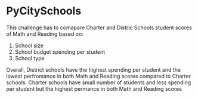 # PyCitySchools

This challenge has to comapare Charter and Distric Schools student scores of Math and Reading based on:
1. School size 
2. School budget spending per student
3. School type

Overall, District schools have the highest spending per student and the lowest perfromance in both Math and Reading scores compared to Charter schools. 
Charter schools have small number of students and less spending per student but the highest permance in both Math and Reading scores
